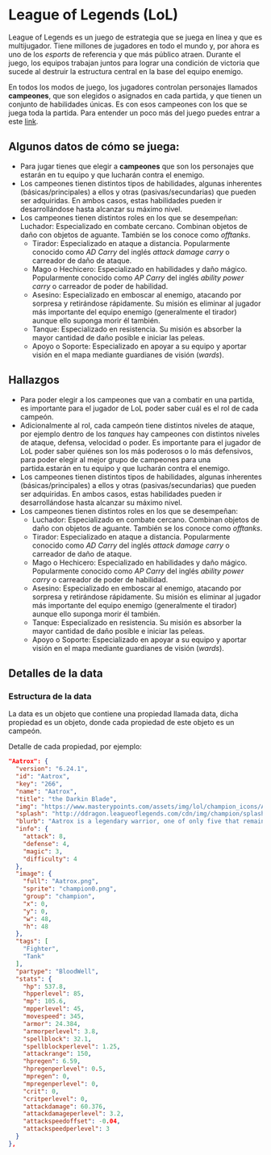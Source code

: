 # League of Legends (LoL)

League of Legends es un juego de estrategia que se juega en línea y que es
multijugador. Tiene millones de jugadores en todo el mundo y, por ahora es uno
de los _esports_ de referencia y que más público atraen.
Durante el juego, los equipos trabajan juntos para lograr una
condición de victoria que sucede al destruir la estructura central en la base
del equipo enemigo.

En todos los modos de juego, los jugadores controlan
personajes llamados **campeones**, que son elegidos o asignados en cada partida,
y que tienen un conjunto de habilidades únicas. Es con esos campeones con los
que se juega toda la partida. Para entender un poco más del juego puedes entrar
a este [link](https://www.redbull.com/es-es/5-consejos-empezar-jugar-league-of-legends#targetText=Lo%20primero%20que%20tienes%20que,donde%20lucha%20cinco%20contra%20cinco).

## Algunos datos de cómo se juega:

- Para jugar tienes que elegir a **campeones** que son los personajes que
estarán en tu equipo y que lucharán contra el enemigo.
- Los campeones tienen distintos tipos de habilidades, algunas inherentes
  (básicas/principales) a ellos y otras (pasivas/secundarias) que pueden ser
  adquiridas. En ambos casos, estas habilidades pueden ir desarrollándose hasta
  alcanzar su máximo nivel.
- Los campeones tienen distintos roles en los que se desempeñan:
   Luchador: Especializado en combate cercano. Combinan objetos de daño con
    objetos de aguante. También se los conoce como _offtanks_.
   - Tirador: Especializado en ataque a distancia. Popularmente conocido como
    _AD Carry_ del inglés _attack damage carry_ o carreador de daño de ataque.
   - Mago o Hechicero: Especializado en habilidades y daño mágico. Popularmente
    conocido como _AP Carry_ del inglés _ability power carry_ o carreador de
    poder de habilidad.
   - Asesino: Especializado en emboscar al enemigo, atacando por sorpresa y
    retirándose rápidamente. Su misión es eliminar al jugador más importante del
    equipo enemigo (generalmente el tirador) aunque ello suponga morir él
    también.
   - Tanque: Especializado en resistencia. Su misión es absorber la mayor
    cantidad de daño posible e iniciar las peleas.
   - Apoyo o Soporte: Especializado en apoyar a su equipo y aportar visión en el
    mapa mediante guardianes de visión (_wards_).

## Hallazgos

- Para poder elegir a los campeones que van a combatir en una partida, es
  importante para el jugador de LoL poder saber cuál es el rol de cada campeón.
- Adicionalmente al rol, cada campeón tiene distintos niveles de ataque, por
  ejemplo dentro de los _tanques_ hay campeones con distintos niveles de ataque,
  defensa, velocidad o poder. Es importante para el jugador de LoL poder saber
  quiénes son los más poderosos o lo más defensivos, para poder elegir al mejor
  grupo de campeones para una partida.estarán
  en tu equipo y que lucharán contra el enemigo.
- Los campeones tienen distintos tipos de habilidades, algunas inherentes
  (básicas/principales) a ellos y otras (pasivas/secundarias) que pueden ser
  adquiridas. En ambos casos, estas habilidades pueden ir desarrollándose hasta
  alcanzar su máximo nivel.
- Los campeones tienen distintos roles en los que se desempeñan:
   - Luchador: Especializado en combate cercano. Combinan objetos de daño con
    objetos de aguante. También se los conoce como _offtanks_.
   - Tirador: Especializado en ataque a distancia. Popularmente conocido como
    _AD Carry_ del inglés _attack damage carry_ o carreador de daño de ataque.
   - Mago o Hechicero: Especializado en habilidades y daño mágico. Popularmente
    conocido como _AP Carry_ del inglés _ability power carry_ o carreador de
    poder de habilidad.
   - Asesino: Especializado en emboscar al enemigo, atacando por sorpresa y
    retirándose rápidamente. Su misión es eliminar al jugador más importante del
    equipo enemigo (generalmente el tirador) aunque ello suponga morir él
    también.
   - Tanque: Especializado en resistencia. Su misión es absorber la mayor
    cantidad de daño posible e iniciar las peleas.
   - Apoyo o Soporte: Especializado en apoyar a su equipo y aportar visión en el
    mapa mediante guardianes de visión (_wards_).

## Detalles de la data

### Estructura de la data

La data es un objeto que contiene una propiedad llamada data, dicha
propiedad es un objeto, donde cada propiedad de este objeto es un campeón.

Detalle de cada propiedad, por ejemplo:

```json
"Aatrox": {
  "version": "6.24.1",
  "id": "Aatrox",
  "key": "266",
  "name": "Aatrox",
  "title": "the Darkin Blade",
  "img": "https://www.masterypoints.com/assets/img/lol/champion_icons/Aatrox.png",
  "splash": "http://ddragon.leagueoflegends.com/cdn/img/champion/splash/Aatrox_0.jpg",
  "blurb": "Aatrox is a legendary warrior, one of only five that remain of an ancient race known as the Darkin. He wields his massive blade with grace and poise, slicing through legions in a style that is hypnotic to behold. With each foe felled, Aatrox's ...",
  "info": {
    "attack": 8,
    "defense": 4,
    "magic": 3,
    "difficulty": 4
  },
  "image": {
    "full": "Aatrox.png",
    "sprite": "champion0.png",
    "group": "champion",
    "x": 0,
    "y": 0,
    "w": 48,
    "h": 48
  },
  "tags": [
    "Fighter",
    "Tank"
  ],
  "partype": "BloodWell",
  "stats": {
    "hp": 537.8,
    "hpperlevel": 85,
    "mp": 105.6,
    "mpperlevel": 45,
    "movespeed": 345,
    "armor": 24.384,
    "armorperlevel": 3.8,
    "spellblock": 32.1,
    "spellblockperlevel": 1.25,
    "attackrange": 150,
    "hpregen": 6.59,
    "hpregenperlevel": 0.5,
    "mpregen": 0,
    "mpregenperlevel": 0,
    "crit": 0,
    "critperlevel": 0,
    "attackdamage": 60.376,
    "attackdamageperlevel": 3.2,
    "attackspeedoffset": -0.04,
    "attackspeedperlevel": 3
  }
},


```